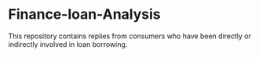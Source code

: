 # Finance-loan-Analysis
This repository contains replies from consumers who have been directly or indirectly involved in loan borrowing.
